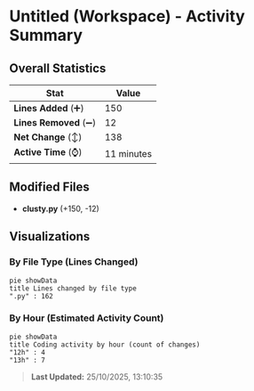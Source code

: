 # Untitled (Workspace) - Activity Summary 

## Overall Statistics

| Stat                   | Value                                                             |
| ---------------------- | ----------------------------------------------------------------- |
| **Lines Added** (➕)   | 150                                          |
| **Lines Removed** (➖) | 12                                        |
| **Net Change** (↕)    | 138                |
| **Active Time** (⌚)   | 11 minutes |


## Modified Files
- **clusty.py** (+150, -12)

## Visualizations

### By File Type (Lines Changed)

```mermaid
pie showData
title Lines changed by file type
".py" : 162
```

### By Hour (Estimated Activity Count)

```mermaid
pie showData
title Coding activity by hour (count of changes)
"12h" : 4
"13h" : 7
```


> **Last Updated:** 25/10/2025, 13:10:35